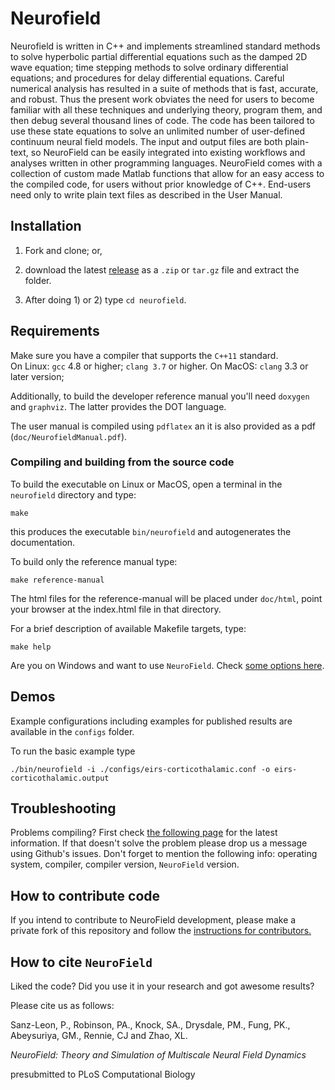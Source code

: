 # Neurofield

Neurofield is written in C++ and implements streamlined standard methods to solve hyperbolic partial differential equations such as the damped 2D wave equation; time stepping methods to solve ordinary differential equations; and procedures for delay differential equations. Careful numerical analysis has resulted in a suite of methods that is fast, accurate, and robust. Thus the present work obviates the need for users to become familiar with all these techniques and underlying theory, program them, and then debug several thousand lines of code. The code has been tailored to use these state equations to solve an unlimited number of user-defined continuum neural field models. The input and output files are both plain-text, so NeuroField can be easily integrated into existing workflows and analyses written in other programming languages.
NeuroField comes with a collection of custom made Matlab functions that allow for an easy access to the compiled code, for users without prior knowledge of C++. End-users need only to write plain text files as described in the User Manual.


## Installation

1. Fork and clone; or,

2. download the latest [release](https://github.com/BrainDynamicsUSYD/neurofield/releases) as a `.zip` or `tar.gz` file and extract the folder.

3. After doing 1) or 2) type `cd neurofield`.

## Requirements

Make sure you have a compiler that supports the `C++11` standard.  
On Linux: `gcc` 4.8 or higher; `clang 3.7` or higher.
On MacOS: `clang` 3.3 or later version;

Additionally, to build the developer reference manual you'll need `doxygen` and `graphviz`. The latter provides the DOT language.

The user manual is compiled using `pdflatex` an it is also provided as a pdf (`doc/NeurofieldManual.pdf`).


### Compiling and building from the source code

To build the executable on Linux or MacOS, open a terminal in the `neurofield` directory and type:

    make

this produces the executable `bin/neurofield` and autogenerates the documentation. 

To build only the reference manual type:

    make reference-manual

The html files for the reference-manual will be placed under `doc/html`, point your browser at the index.html file in that directory.

For a brief description of available Makefile targets, type:

    make help

Are you on Windows and want to use `NeuroField`. Check [some options here](https://github.com/BrainDynamicsUSYD/neurofield/wiki/All:-Cross-platform-support). 


## Demos

Example configurations including examples for published results are available in the `configs` folder.

To run the basic example type

    ./bin/neurofield -i ./configs/eirs-corticothalamic.conf -o eirs-corticothalamic.output

## Troubleshooting

Problems compiling? First check [the following page](https://github.com/BrainDynamicsUSYD/neurofield/wiki/All:-Cross-platform-support) for the latest information. If that doesn't solve the problem please drop us a message using Github's issues. Don't forget to mention the following info: operating system, compiler, compiler version, `NeuroField` version. 

## How to contribute code

If you intend to contribute to NeuroField development, please make a private fork of this repository and follow the [instructions for contributors.](https://github.com/BrainDynamicsUSYD/neurofield/wiki/How-to-contribute-code-to-NeuroField)


## How to cite `NeuroField`

Liked the code? Did you use it in your research and got awesome results?

Please cite us as follows:
   
   Sanz-Leon, P., Robinson, PA., Knock, SA., Drysdale, PM., Fung, PK., Abeysuriya, GM.,
   Rennie, CJ and Zhao, XL.
   
   _NeuroField: Theory and Simulation of Multiscale Neural Field Dynamics_
   
   presubmitted to PLoS Computational Biology 


